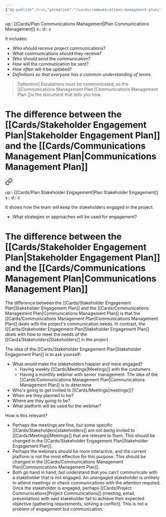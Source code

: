 ```yaml
---
{"dg-publish":true,"permalink":"/cards/communications-management-plan/"}
---
```


up:: [[Cards/Plan Communications Management\|Plan Communications Management]] 
x:: 
d:: c

It includes: 
- *Who should receive* project communications?
- *What* communications should they receive?
- *Who should send* the communication?
- *How* will the communication be sent?
- *How often* will it be updated? 
- *Definitions so that everyone has a common understanding of terms*.

> [!attention]
> Escalations must be communicated, so the [[Communications Management Plan \|Communications Management Plan ]]is the document that tells you how. 

# The difference between the [[Cards/Stakeholder Engagement Plan\|Stakeholder Engagement Plan]] and the [[Cards/Communications Management Plan\|Communications Management Plan]]

<div class="transclusion internal-embed is-loaded"><a class="markdown-embed-link" href="/cards/stakeholder-engagement-plan/#the-difference-between-the-stakeholder-engagement-plan-and-the-communications-management-plan" aria-label="Open link"><svg xmlns="http://www.w3.org/2000/svg" width="24" height="24" viewBox="0 0 24 24" fill="none" stroke="currentColor" stroke-width="2" stroke-linecap="round" stroke-linejoin="round" class="svg-icon lucide-link"><path d="M10 13a5 5 0 0 0 7.54.54l3-3a5 5 0 0 0-7.07-7.07l-1.72 1.71"></path><path d="M14 11a5 5 0 0 0-7.54-.54l-3 3a5 5 0 0 0 7.07 7.07l1.71-1.71"></path></svg></a><div class="markdown-embed">




up:: [[Cards/Plan Stakeholder Engagement\|Plan Stakeholder Engagement]] 
x:: 
d:: c

It shows how the team will keep the stakeholders engaged in the project.
- ﻿﻿What strategies or approaches will be used for engagement?

# The difference between the [[Cards/Stakeholder Engagement Plan\|Stakeholder Engagement Plan]] and the [[Cards/Communications Management Plan\|Communications Management Plan]]

The difference between the [[Cards/Stakeholder Engagement Plan\|Stakeholder Engagement Plan]] and the [[Cards/Communications Management Plan\|Communications Management Plan]] is that the [[Cards/Communications Management Plan\|Communications Management Plan]] deals with the project's communication needs. In contrast, the [[Cards/Stakeholder Engagement Plan\|Stakeholder Engagement Plan]] deals with how to meet the needs of the [[Cards/Stakeholders\|Stakeholders]] in the project.  

The idea of the [[Cards/Stakeholder Engagement Plan\|Stakeholder Engagement Plan]] is to ask yourself: 
- What would make the stakeholders happier and more engaged? 
	- Having weekly [[Cards/Meetings\|Meetings]] with the customers
	- Having a monthly webinar with senior management. 
The idea of the [[Cards/Communications Management Plan\|Communications Management Plan]] is to determine
- Who's going to get invited to [[Cards/Meetings\|meetings]]? 
- When are they planned to be?
- Where are they going to be?
- What platform will be used for the webinar? 

How is this relevant? 
- Perhaps the meetings are fine, but some specific [[Cards/Stakeholders\|stakeholders]] are not being invited to [[Cards/Meetings\|Meetings]] that are relevant to them. This should be changed in the [[Cards/Stakeholder Engagement Plan\|Stakeholder Engagement Plan]]. 
- Perhaps the webinars should be more interactive, and the current platform is not the most effective for this purpose. This should be changed in the [[Cards/Communications Management Plan\|Communications Management Plan]]. 
- Both go hand in hand, but understand that you can't communicate with a stakeholder that is not engaged. An unengaged stakeholder is unlikely to attend meetings or check communications with the attention required. Once the stakeholder is engaged, perhaps [[Cards/Project Communications\|Project Communications]] (meeting, email, presentation) with said stakeholder fail to achieve their expected objective (gathering requirements, solving a conflict). This is not a problem of engagement but communication. 


</div></div>
 